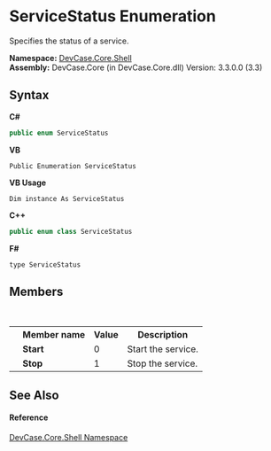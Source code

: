 # ServiceStatus Enumeration
 

Specifies the status of a service.

**Namespace:**&nbsp;<a href="N_DevCase_Core_Shell">DevCase.Core.Shell</a><br />**Assembly:**&nbsp;DevCase.Core (in DevCase.Core.dll) Version: 3.3.0.0 (3.3)

## Syntax

**C#**<br />
``` C#
public enum ServiceStatus
```

**VB**<br />
``` VB
Public Enumeration ServiceStatus
```

**VB Usage**<br />
``` VB Usage
Dim instance As ServiceStatus
```

**C++**<br />
``` C++
public enum class ServiceStatus
```

**F#**<br />
``` F#
type ServiceStatus
```


## Members
&nbsp;<table><tr><th></th><th>Member name</th><th>Value</th><th>Description</th></tr><tr><td /><td target="F:DevCase.Core.Shell.ServiceStatus.Start">**Start**</td><td>0</td><td>Start the service.</td></tr><tr><td /><td target="F:DevCase.Core.Shell.ServiceStatus.Stop">**Stop**</td><td>1</td><td>Stop the service.</td></tr></table>

## See Also


#### Reference
<a href="N_DevCase_Core_Shell">DevCase.Core.Shell Namespace</a><br />